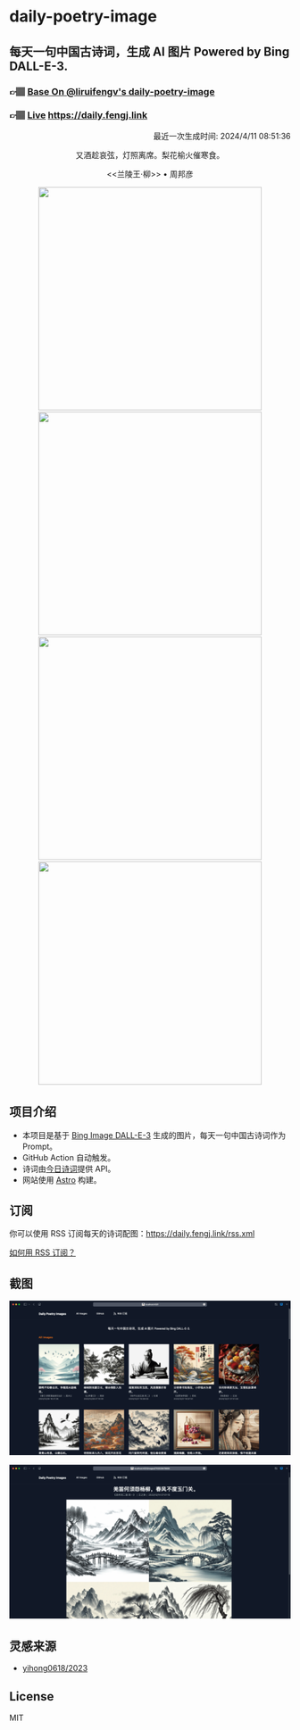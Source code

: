 
# daily-poetry-image

## 每天一句中国古诗词，生成 AI 图片 Powered by Bing DALL-E-3.

### 👉🏽 [Base On @liruifengv's daily-poetry-image](https://github.com/liruifengv/daily-poetry-image)

### 👉🏽 [Live](https://daily.fengj.link) https://daily.fengj.link

<p align="right">
  最近一次生成时间: 2024/4/11 08:51:36
</p>
<p align="center">
又酒趁哀弦，灯照离席。梨花榆火催寒食。
</p>
<p align="center">
<<兰陵王·柳>> • 周邦彦
</p>
<p align="center">
<img src="https://tse2.mm.bing.net/th/id/OIG1.jbhthbgToX1.jZtXXfFV" height="400" width="400" />
<img src="https://tse1.mm.bing.net/th/id/OIG1.G6vhlcZQXcdJb0Blkwvx" height="400" width="400" />
<img src="https://tse4.mm.bing.net/th/id/OIG1.0jpY8uAVsnX6FuJBN9EN" height="400" width="400" />
<img src="https://tse4.mm.bing.net/th/id/OIG1.0DwYb_pSFiaFIAKrsLon" height="400" width="400" />
</p>

## 项目介绍

-   本项目是基于 [Bing Image DALL-E-3](https://www.bing.com/images/create) 生成的图片，每天一句中国古诗词作为 Prompt。
-   GitHub Action 自动触发。
-   诗词由[今日诗词](https://www.jinrishici.com/)提供 API。
-   网站使用 [Astro](https://astro.build) 构建。

## 订阅

你可以使用 RSS 订阅每天的诗词配图：https://daily.fengj.link/rss.xml

[如何用 RSS 订阅？](https://zhuanlan.zhihu.com/p/55026716)

## 截图

![图片列表](./screenshots/Snipaste_2023-12-28_21-00-26.png)

![图片详情](./screenshots/Snipaste_2023-12-28_21-00-53.png)

## 灵感来源

-   [yihong0618/2023](https://github.com/yihong0618/2023)

## License

MIT
